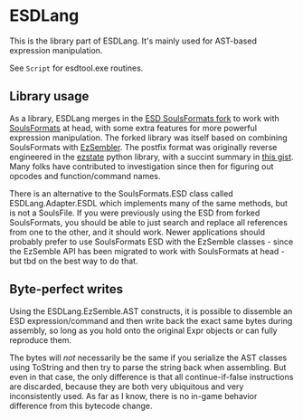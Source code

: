 # ESDLang

This is the library part of ESDLang. It's mainly used for AST-based expression manipulation.

See `Script` for esdtool.exe routines.

## Library usage

As a library, ESDLang merges in the
[ESD SoulsFormats fork](https://github.com/Meowmaritus/SoulsFormats/tree/ac189baa87099a5821d6af174495d27b635d8fa9/SoulsFormats/Formats/ESD)
to work with [SoulsFormats](https://github.com/JKAnderson/SoulsFormats) at head, with some extra features for more powerful
expression manipulation. The forked library was itself based on combining SoulsFormats with [EzSembler](https://github.com/JKAnderson/EzSembler).
The postfix format was originally reverse engineered in the
[ezstate](https://github.com/grimrhapsody/ezstate) python library, with a succint summary in
[this gist](https://gist.github.com/JKAnderson/e3fd38d4efd5f3350e13a613319b8bed).
Many folks have contributed to investigation since then for figuring out opcodes and function/command names.

There is an alternative to the SoulsFormats.ESD class called ESDLang.Adapter.ESDL which implements many of the same methods, but is not a SoulsFile.
If you were previously using the ESD from forked SoulsFormats, you should be able to just search and replace all references from one to the other, and it should work.
Newer applications should probably prefer to use SoulsFormats ESD with the EzSemble classes - since the EzSemble API has been migrated to work with SoulsFormats at head - but tbd on the best way to do that.

## Byte-perfect writes

Using the ESDLang.EzSemble.AST constructs, it is possible to dissemble an ESD expression/command and then write back the exact same bytes during assembly,
so long as you hold onto the original Expr objects or can fully reproduce them.

The bytes will *not* necessarily be the same if you serialize the AST classes using ToString and then try to parse the string back when assembling.
But even in that case, the only difference is that all continue-if-false instructions are discarded, because they are both very ubiquitous and very inconsistently used.
As far as I know, there is no in-game behavior difference from this bytecode change.

